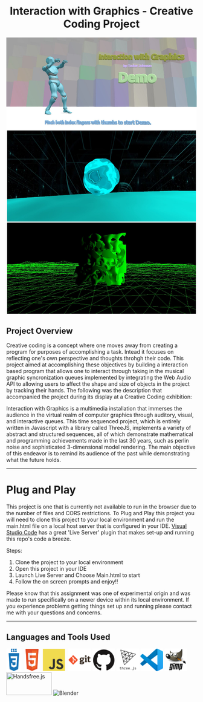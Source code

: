 <div align="center">
 <h1>Interaction with Graphics - Creative Coding Project</h1>
 <img src="creative_min.jpg"/>
 <img src="creative_min_3.jpg" width="500" />
 <img src="creative_min_4.jpg" width="500"/>
</div>

## Project Overview

Creative coding is a concept where one moves away from creating a program for purposes of accomplishing a task. Intead it focuses on reflecting one's own perspective and thoughts throhgh their code. This project aimed at accomplishing these objectives by building a interaction based program that allows one to interact through taking in the musical graphic syncronization queues implemented by integrating the Web Audio API to allowing users to affect the shape and size of objects in the project by tracking their hands. The following was the description that accompanied the project during its display at a Creative Coding exhibition: 

Interaction with Graphics is a multimedia installation that immerses the audience in the virtual 
realm of computer graphics through auditory, visual, and interactive queues. This time sequenced 
project, which is entirely written in Javascript with a library called ThreeJS, implements a 
variety of abstract and structured sequences, all of which demonstrate mathematical and 
programming achievements made in the last 30 years, such as perlin noise and sophisticated 
3-dimensional model rendering. The main objective of this endeavor is to remind its audience 
of the past while demonstrating what the future holds.

---

# Plug and Play

This project is one that is currently not available to run in the browser due to the number of files
and CORS restrictions. To Plug and Play this project you will need to clone this project to your local 
environment and run the main.html file on a local host server that is configured in your IDE. [Visual Studio
Code](https://code.visualstudio.com/) has a great 'Live Server' plugin that makes set-up and running this repo's code a breeze. 

Steps: 
1. Clone the project to your local environment
2. Open this project in your IDE 
3. Launch Live Server and Choose Main.html to start
4. Follow the on screen prompts and enjoy!!

Please know that this assignment was one of experimental origin and was made to run specifically on 
a newer device within its local environment. If you experience problems getting things set up and running
please contact me with your questions and concerns. 

---

## Languages and Tools Used
<div>
  <img src="https://github.com/devicons/devicon/blob/master/icons/css3/css3-plain-wordmark.svg"  title="CSS3" alt="CSS" width="40" height="60"/>&nbsp;
  <img src="https://github.com/devicons/devicon/blob/master/icons/html5/html5-original.svg" title="HTML5" alt="HTML" width="40" height="60"/>&nbsp;
  <img src="https://github.com/devicons/devicon/blob/master/icons/javascript/javascript-original.svg" title="JavaScript" alt="JavaScript" width="60" height="60"/>&nbsp;
  <img src="https://github.com/devicons/devicon/blob/master/icons/git/git-original-wordmark.svg" title="Git" **alt="Git" width="60" height="60"/>
  <img src="https://github.com/devicons/devicon/blob/master/icons/github/github-original.svg" title="Github" **alt="Github" width="60" height="60"/>
  <img src="https://github.com/devicons/devicon/blob/master/icons/threejs/threejs-original-wordmark.svg" title="threejs" **alt="threejs" width="60" height="60"/>
  <img src="https://github.com/devicons/devicon/blob/master/icons/vscode/vscode-original.svg" title="vscode" **alt="vscode" width="60" height="60"/>
  <img src="https://github.com/devicons/devicon/blob/master/icons/gimp/gimp-original-wordmark.svg" title="Gimp" **alt="Gimp" width="60" height="60"/>
  <img src="https://handsfreejs.netlify.app/branding/handsfree.png" title="Handsfree.js" **alt="Handsfree.js" width="120" height="60" />
 <img src="https://upload.wikimedia.org/wikipedia/commons/0/0c/Blender_logo_no_text.svg" title="Blender" **alt="Blender" height="60" />
</div>

